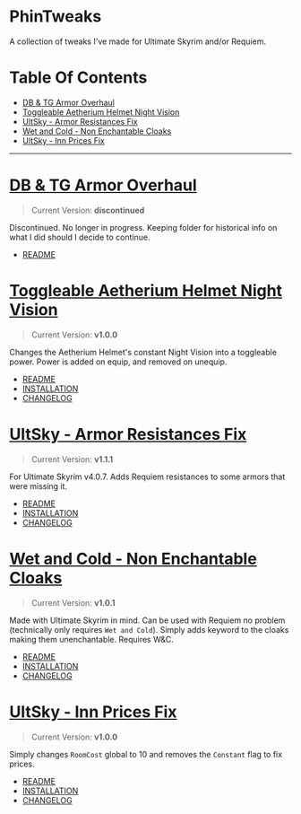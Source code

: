 # PhinTweaks

A collection of tweaks I've made for Ultimate Skyrim and/or Requiem. 

# Table Of Contents

<!-- TOC -->

- [DB & TG Armor Overhaul](#db--tg-armor-overhaul)
- [Toggleable Aetherium Helmet Night Vision](#toggleable-aetherium-helmet-night-vision)
- [UltSky - Armor Resistances Fix](#ultsky---armor-resistances-fix)
- [Wet and Cold - Non Enchantable Cloaks](#wet-and-cold---non-enchantable-cloaks)
- [UltSky - Inn Prices Fix](#ultsky---inn-prices-fix)

<!-- /TOC -->

___

# [DB & TG Armor Overhaul](https://github.com/phinocio/phintweaks/tree/master/DB%20%26%20TG%20Armor%20Overhaul)

> Current Version: **discontinued**

Discontinued. No longer in progress. Keeping folder for historical info on what I did should I decide to continue.

- [README](https://github.com/phinocio/phintweaks/blob/master/DB%20%26%20TG%20Armor%20Overhaul/README.md)

# [Toggleable Aetherium Helmet Night Vision](https://github.com/phinocio/phintweaks/tree/master/Toggleable%20Aetherium%20Helmet%20Night%20Vision)

> Current Version: **v1.0.0**

Changes the Aetherium Helmet's constant Night Vision into a toggleable power. Power is added on equip, and removed on unequip.

- [README](https://github.com/phinocio/phintweaks/blob/master/Toggleable%20Aetherium%20Helmet%20Night%20Vision/README.md)
- [INSTALLATION](https://github.com/phinocio/phintweaks/blob/master/Toggleable%20Aetherium%20Helmet%20Night%20Vision/README.md#installation)
- [CHANGELOG](https://github.com/phinocio/phintweaks/blob/master/Toggleable%20Aetherium%20Helmet%20Night%20Vision/CHANGELOG.md)


# [UltSky - Armor Resistances Fix](https://github.com/phinocio/phintweaks/tree/master/UltSky%20-%20Armor%20Resistances%20Fix)

> Current Version: **v1.1.1**

For Ultimate Skyrim v4.0.7. Adds Requiem resistances to some armors that were missing it.

- [README](https://github.com/phinocio/phintweaks/blob/master/UltSky%20-%20Armor%20Resistances%20Fix/README.md)
- [INSTALLATION](https://github.com/phinocio/phintweaks/blob/master/UltSky%20-%20Armor%20Resistances%20Fix/README.md#installation)
- [CHANGELOG](https://github.com/phinocio/phintweaks/blob/master/UltSky%20-%20Armor%20Resistances%20Fix/CHANGELOG.md)

# [Wet and Cold - Non Enchantable Cloaks](https://github.com/phinocio/phintweaks/tree/master/Wet%20and%20Cold%20-%20Non%20Enchantable%20Cloaks)

> Current Version: **v1.0.1**

Made with Ultimate Skyrim in mind. Can be used with Requiem no problem (technically only requires `Wet and Cold`). Simply adds keyword to the cloaks making them unenchantable. Requires W&C.

- [README](https://github.com/phinocio/phintweaks/blob/master/Wet%20and%20Cold%20-%20Non%20Enchantable%20Cloaks/README.md)
- [INSTALLATION](https://github.com/phinocio/phintweaks/blob/master/Wet%20and%20Cold%20-%20Non%20Enchantable%20Cloaks/README.md#installation)
- [CHANGELOG](https://github.com/phinocio/phintweaks/blob/master/Wet%20and%20Cold%20-%20Non%20Enchantable%20Cloaks/CHANGELOG.md)

# [UltSky - Inn Prices Fix](https://github.com/phinocio/phintweaks/tree/master/Wet%20and%20Cold%20-%20Non%20Enchantable%20Cloaks)

> Current Version: **v1.0.0**

Simply changes `RoomCost` global to 10 and removes the `Constant` flag to fix prices.

- [README](https://github.com/phinocio/phintweaks/blob/master/UltSky%20-%20Inn%20Prices%20Fix/README.md)
- [INSTALLATION](https://github.com/phinocio/phintweaks/blob/master/UltSky%20-%20Inn%20Prices%20Fix/README.md#installation)
- [CHANGELOG](https://github.com/phinocio/phintweaks/blob/master/UltSky%20-%20Inn%20Prices%20Fix/CHANGELOG.md)